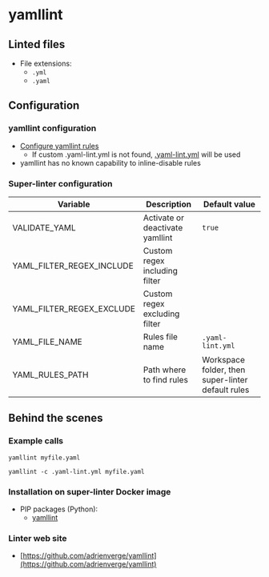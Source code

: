 <!-- markdownlint-disable MD033 MD041 -->
<!-- Generated by .automation/build.py, please do not update manually -->
# yamllint

## Linted files

- File extensions:
  - `.yml`
  - `.yaml`

## Configuration

### yamllint configuration

- [Configure yamllint rules](https://yamllint.readthedocs.io/en/stable/configuration.html#configuration)
  - If custom .yaml-lint.yml is not found, [.yaml-lint.yml](https://github.com/nvuillam/super-linter/tree/POC_RefactorInPython/TEMPLATES/.yaml-lint.yml) will be used
- yamllint has no known capability to inline-disable rules

### Super-linter configuration

| Variable | Description | Default value |
| ----------------- | -------------- | -------------- |
| VALIDATE_YAML | Activate or deactivate yamllint | `true` |
| YAML_FILTER_REGEX_INCLUDE | Custom regex including filter |  |
| YAML_FILTER_REGEX_EXCLUDE | Custom regex excluding filter |  |
| YAML_FILE_NAME | Rules file name | `.yaml-lint.yml` |
| YAML_RULES_PATH | Path where to find rules | Workspace folder, then super-linter default rules |

## Behind the scenes

### Example calls

```shell
yamllint myfile.yaml
```

```shell
yamllint -c .yaml-lint.yml myfile.yaml
```


### Installation on super-linter Docker image

- PIP packages (Python):
  - [yamllint](https://pypi.org/project/yamllint)

### Linter web site
- [https://github.com/adrienverge/yamllint](https://github.com/adrienverge/yamllint)

